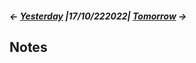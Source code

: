 ##### <- [Yesterday](Daily%20Notes/2022/October/Sunday,%2016-10-2022) |17/10/222022| [Tomorrow](Daily%20Notes/2022/October/Tuesday,%2018-10-2022) ->
## Notes

